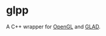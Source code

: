 # glpp

A C++ wrapper for [OpenGL](https://www.opengl.org/) and [GLAD](https://github.com/Dav1dde/glad).
